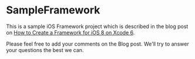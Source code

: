 # SampleFramework

This is a sample iOS Framework project which is described in the blog post on [How to Create a Framework for iOS 8 on Xcode 6](http://insert.io/how-to-create-a-framework-for-ios8/).

Please feel free to add your comments on the Blog post. We'll try to answer your questions the best we can.

